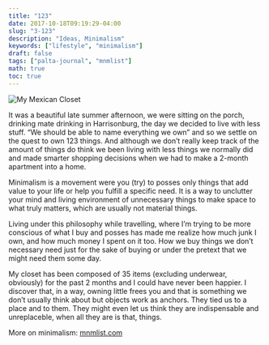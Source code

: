 ```yaml
---
title: "123"
date: 2017-10-18T09:19:29-04:00
slug: "3-123"
description: "Ideas, Minimalism"
keywords: ["lifestyle", "minimalism"]
draft: false
tags: ["palta-journal", "mnmlist"]
math: true
toc: true
---
```

![My Mexican Closet](/3-123.jpg)

It was a beautiful late summer afternoon, we were sitting on the porch, drinking mate drinking in Harrisonburg, the day we decided to live with less stuff. “We should be able to name everything we own” and so we settle on the quest to own 123 things. And although we don’t really keep track of the amount of things do think we been living with less things we normally did and made smarter shopping decisions when we had to make a 2-month apartment into a home.

Minimalism is a movement were you (try) to posses only things that add value to your life or help you fulfill a specific need. It is a way to unclutter your mind and living environment of unnecessary things to make space to what truly matters, which are usually not material things.

Living under this philosophy while travelling, where I’m trying to be more conscious of what I buy and posses has made me realize how much junk I own, and how much money I spent on it too. How we buy things we don’t necessary need just for the sake of buying or under the pretext that we might need them some day.

My closet has been composed of 35 items (excluding underwear, obviously) for the past 2 months and I could have never been happier. I discover that, in a way, owning little frees you and that is something we don’t usually think about but objects work as anchors. They tied us to a place and to them. They might even let us think they are indispensable and unreplaceble, when all they are is that, things.

More on minimalism: <a href="https://mnmlist.com"> mnmlist.com </a>